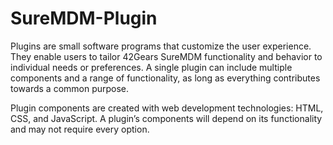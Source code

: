 # SureMDM-Plugin

Plugins are small software programs that customize the user experience. They enable users to tailor 42Gears SureMDM functionality and behavior to individual needs or preferences. A single plugin can include multiple components and a range of functionality, as long as everything contributes towards a common purpose.

Plugin components are created with web development technologies: HTML, CSS, and JavaScript. A plugin’s components will depend on its functionality and may not require every option.
